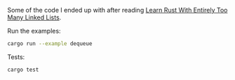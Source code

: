 Some of the code I ended up with after reading
[Learn Rust With Entirely Too Many Linked Lists](https://rust-unofficial.github.io/too-many-lists/index.html).

Run the examples:

```bash
cargo run --example dequeue
```

Tests:

```bash
cargo test
```

